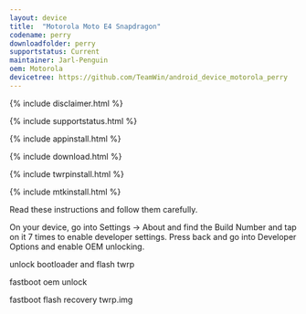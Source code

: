 ```yaml
---
layout: device
title:  "Motorola Moto E4 Snapdragon"
codename: perry
downloadfolder: perry
supportstatus: Current
maintainer: Jarl-Penguin
oem: Motorola
devicetree: https://github.com/TeamWin/android_device_motorola_perry
---
```


{% include disclaimer.html %}

{% include supportstatus.html %}

{% include appinstall.html %}

{% include download.html %}

{% include twrpinstall.html %}

{% include mtkinstall.html %}

Read these instructions and follow them carefully.

On your device, go into Settings -> About and find the Build Number and tap on it 7 times to enable developer settings. Press back and go into Developer Options and enable OEM unlocking.

unlock bootloader and flash twrp

fastboot oem unlock

fastboot flash recovery twrp.img
